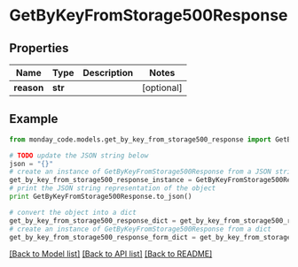 # GetByKeyFromStorage500Response


## Properties

Name | Type | Description | Notes
------------ | ------------- | ------------- | -------------
**reason** | **str** |  | [optional] 

## Example

```python
from monday_code.models.get_by_key_from_storage500_response import GetByKeyFromStorage500Response

# TODO update the JSON string below
json = "{}"
# create an instance of GetByKeyFromStorage500Response from a JSON string
get_by_key_from_storage500_response_instance = GetByKeyFromStorage500Response.from_json(json)
# print the JSON string representation of the object
print GetByKeyFromStorage500Response.to_json()

# convert the object into a dict
get_by_key_from_storage500_response_dict = get_by_key_from_storage500_response_instance.to_dict()
# create an instance of GetByKeyFromStorage500Response from a dict
get_by_key_from_storage500_response_form_dict = get_by_key_from_storage500_response.from_dict(get_by_key_from_storage500_response_dict)
```
[[Back to Model list]](../README.md#documentation-for-models) [[Back to API list]](../README.md#documentation-for-api-endpoints) [[Back to README]](../README.md)


